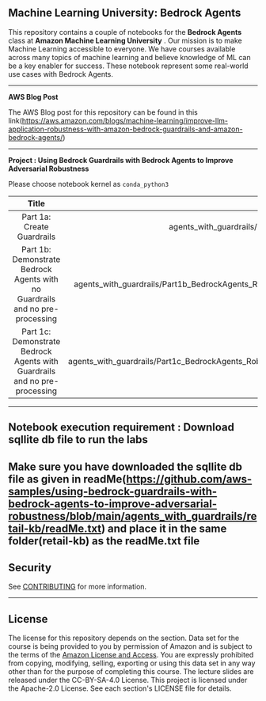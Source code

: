 ## Machine Learning University: Bedrock Agents

This repository contains a couple of notebooks for the __Bedrock Agents__ class at  __Amazon Machine Learning University__ . Our mission is to make Machine Learning accessible to everyone. We have courses available across many topics of machine learning and believe knowledge of ML can be a key enabler for success. These notebook represent some real-world use cases with Bedrock Agents.

---
__AWS Blog Post__

The AWS Blog post for this repository can be found in this link(https://aws.amazon.com/blogs/machine-learning/improve-llm-application-robustness-with-amazon-bedrock-guardrails-and-amazon-bedrock-agents/)

---

__Project : Using Bedrock Guardrails with Bedrock Agents to Improve Adversarial Robustness__

Please choose notebook kernel as `conda_python3`

| Title | Studio lab |
| :---: | ---: |
| Part 1a: Create Guardrails| agents_with_guardrails/Part1a_create_guardrails_api.ipynb|
| Part 1b: Demonstrate Bedrock Agents with no Guardrails and no pre-processing | agents_with_guardrails/Part1b_BedrockAgents_RobustnessLab_NoGuardRails.ipynb|
| Part 1c: Demonstrate Bedrock Agents with Guardrails and no pre-processing | agents_with_guardrails/Part1c_BedrockAgents_RobustnessLab_WithGuardRails.ipynb|


---
## Notebook execution requirement : Download sqllite db file to run the labs


Make sure you have downloaded the sqllite db file as given in readMe(https://github.com/aws-samples/using-bedrock-guardrails-with-bedrock-agents-to-improve-adversarial-robustness/blob/main/agents_with_guardrails/retail-kb/readMe.txt) and place it in the same folder(retail-kb) as the readMe.txt file 
---

## Security

See [CONTRIBUTING](CONTRIBUTING.md#security-issue-notifications) for more information.

---

## License
The license for this repository depends on the section.  Data set for the course is being provided to you by permission of Amazon and is subject to the terms of the [Amazon License and Access](https://www.amazon.com/gp/help/customer/display.html?nodeId=201909000). You are expressly prohibited from copying, modifying, selling, exporting or using this data set in any way other than for the purpose of completing this course. The lecture slides are released under the CC-BY-SA-4.0 License.  This project is licensed under the Apache-2.0 License. See each section's LICENSE file for details.
